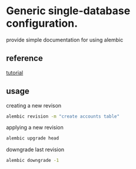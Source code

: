 # Generic single-database configuration.

provide simple documentation for using alembic

## reference

[tutorial](https://alembic.sqlalchemy.org/en/latest/tutorial.html)

## usage

creating a new revison

```sh
alembic revision -m "create accounts table"
```

applying a new revision

```sh
alembic upgrade head
```

downgrade last revision

```sh
alembic downgrade -1
```
